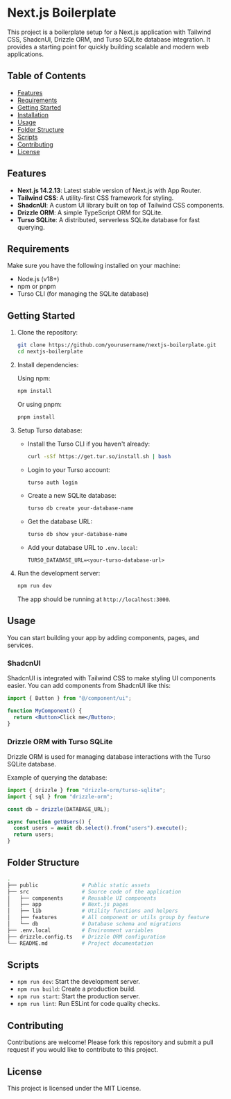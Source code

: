 # Next.js Boilerplate

This project is a boilerplate setup for a Next.js application with Tailwind CSS, ShadcnUI, Drizzle ORM, and Turso SQLite database integration. It provides a starting point for quickly building scalable and modern web applications.

## Table of Contents

- [Features](#features)
- [Requirements](#requirements)
- [Getting Started](#getting-started)
- [Installation](#installation)
- [Usage](#usage)
- [Folder Structure](#folder-structure)
- [Scripts](#scripts)
- [Contributing](#contributing)
- [License](#license)

## Features

- **Next.js 14.2.13**: Latest stable version of Next.js with App Router.
- **Tailwind CSS**: A utility-first CSS framework for styling.
- **ShadcnUI**: A custom UI library built on top of Tailwind CSS components.
- **Drizzle ORM**: A simple TypeScript ORM for SQLite.
- **Turso SQLite**: A distributed, serverless SQLite database for fast querying.

## Requirements

Make sure you have the following installed on your machine:

- Node.js (v18+)
- npm or pnpm
- Turso CLI (for managing the SQLite database)

## Getting Started

1. Clone the repository:

   ```bash
   git clone https://github.com/yourusername/nextjs-boilerplate.git
   cd nextjs-boilerplate
   ```

2. Install dependencies:

   Using npm:

   ```bash
   npm install
   ```

   Or using pnpm:

   ```bash
   pnpm install
   ```

3. Setup Turso database:

   - Install the Turso CLI if you haven't already:

     ```bash
     curl -sSf https://get.tur.so/install.sh | bash
     ```

   - Login to your Turso account:

     ```bash
     turso auth login
     ```

   - Create a new SQLite database:

     ```bash
     turso db create your-database-name
     ```

   - Get the database URL:

     ```bash
     turso db show your-database-name
     ```

   - Add your database URL to `.env.local`:

     ```
     TURSO_DATABASE_URL=<your-turso-database-url>
     ```

4. Run the development server:

   ```bash
   npm run dev
   ```

   The app should be running at `http://localhost:3000`.

## Usage

You can start building your app by adding components, pages, and services.

### ShadcnUI

ShadcnUI is integrated with Tailwind CSS to make styling UI components easier. You can add components from ShadcnUI like this:

```jsx
import { Button } from "@/component/ui";

function MyComponent() {
  return <Button>Click me</Button>;
}
```

### Drizzle ORM with Turso SQLite

Drizzle ORM is used for managing database interactions with the Turso SQLite database.

Example of querying the database:

```ts
import { drizzle } from "drizzle-orm/turso-sqlite";
import { sql } from "drizzle-orm";

const db = drizzle(DATABASE_URL);

async function getUsers() {
  const users = await db.select().from("users").execute();
  return users;
}
```

## Folder Structure

```bash
.
├── public              # Public static assets
├── src                 # Source code of the application
│   ├── components      # Reusable UI components
│   ├── app             # Next.js pages
│   ├── lib             # Utility functions and helpers
│   ├── features        # All component or utils group by feature
│   └── db              # Database schema and migrations
├── .env.local          # Environment variables
├── drizzle.config.ts   # Drizzle ORM configuration
└── README.md           # Project documentation
```

## Scripts

- `npm run dev`: Start the development server.
- `npm run build`: Create a production build.
- `npm run start`: Start the production server.
- `npm run lint`: Run ESLint for code quality checks.

## Contributing

Contributions are welcome! Please fork this repository and submit a pull request if you would like to contribute to this project.

## License

This project is licensed under the MIT License.
